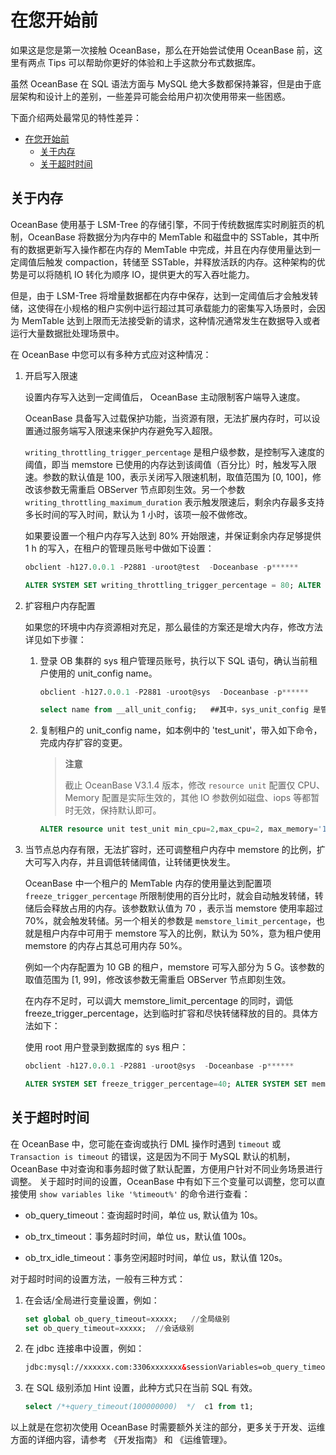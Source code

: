 # 在您开始前

如果这是您是第一次接触 OceanBase，那么在开始尝试使用 OceanBase 前，这里有两点 Tips 可以帮助你更好的体验和上手这款分布式数据库。

虽然 OceanBase 在 SQL 语法方面与 MySQL 绝大多数都保持兼容，但是由于底层架构和设计上的差别，一些差异可能会给用户初次使用带来一些困惑。

下面介绍两处最常见的特性差异：

- [在您开始前](#在您开始前)
  - [关于内存](#关于内存)
  - [关于超时时间](#关于超时时间)

## 关于内存

OceanBase 使用基于 LSM-Tree 的存储引擎，不同于传统数据库实时刷脏页的机制，OceanBase 将数据分为内存中的 MemTable 和磁盘中的 SSTable，其中所有的数据更新写入操作都在内存的 MemTable 中完成，并且在内存使用量达到一定阈值后触发 compaction，转储至 SSTable，并释放活跃的内存。这种架构的优势是可以将随机 IO 转化为顺序 IO，提供更大的写入吞吐能力。

但是，由于 LSM-Tree 将增量数据都在内存中保存，达到一定阈值后才会触发转储，这使得在小规格的租户实例中运行超过其可承载能力的密集写入场景时，会因为 MemTable 达到上限而无法接受新的请求，这种情况通常发生在数据导入或者运行大量数据批处理场景中。

在 OceanBase 中您可以有多种方式应对这种情况：

1. 开启写入限速

   设置内存写入达到一定阈值后， OceanBase 主动限制客户端导入速度。

   OceanBase 具备写入过载保护功能，当资源有限，无法扩展内存时，可以设置通过服务端写入限速来保护内存避免写入超限。

   `writing_throttling_trigger_percentage` 是租户级参数，是控制写入速度的阈值，即当 memstore 已使用的内存达到该阈值（百分比）时，触发写入限速。参数的默认值是 100，表示关闭写入限速机制，取值范围为 [0, 100]，修改该参数无需重启 OBServer 节点即刻生效。另一个参数 `writing_throttling_maximum_duration` 表示触发限速后，剩余内存最多支持多长时间的写入时间，默认为 1 小时，该项一般不做修改。

   如果要设置一个租户内存写入达到 80% 开始限速，并保证剩余内存足够提供 1 h 的写入，在租户的管理员账号中做如下设置：

   ```sql
   obclient -h127.0.0.1 -P2881 -uroot@test  -Doceanbase -p******

   ALTER SYSTEM SET writing_throttling_trigger_percentage = 80; ALTER SYSTEM SET writing_throttling_maximum_duration = '1h';
   ```

2. 扩容租户内存配置

   如果您的环境中内存资源相对充足，那么最佳的方案还是增大内存，修改方法详见如下步骤：

   1. 登录 OB 集群的 sys 租户管理员账号，执行以下 SQL 语句，确认当前租户使用的 unit_config name。

        ```sql
        obclient -h127.0.0.1 -P2881 -uroot@sys  -Doceanbase -p******

        select name from __all_unit_config;   ##其中，sys_unit_config 是管控租户的配置，一般不做修改。本例中使用的租户 test，其 unit_config name 为 test_unit;
        ```

   2. 复制租户的 unit_config name，如本例中的 'test_unit'，带入如下命令，完成内存扩容的变更。

        >**注意**
        >
        >截止 OceanBase V3.1.4 版本，修改 `resource unit` 配置仅 CPU、Memory 配置是实际生效的，其他 IO 参数例如磁盘、iops 等都暂时无效，保持默认即可。

        ```sql
        ALTER resource unit test_unit min_cpu=2,max_cpu=2, max_memory='10G',min_memory='10G', max_disk_size='500G',max_iops=10000,min_iops=10000,max_session_num=10000; 
        ```

3. 当节点总内存有限，无法扩容时，还可调整租户内存中 memstore 的比例，扩大可写入内存，并且调低转储阈值，让转储更快发生。

   OceanBase 中一个租户的 MemTable 内存的使用量达到配置项 `freeze_trigger_percentage` 所限制使用的百分比时，就会自动触发转储，转储后会释放占用的内存。该参数默认值为 70 ，表示当 memstore 使用率超过 70%，就会触发转储。另一个相关的参数是 `memstore_limit_percentage`，也就是租户内存中可用于 memstore 写入的比例，默认为 50%，意为租户使用 memstore 的内存占其总可用内存 50%。

   例如一个内存配置为 10 GB 的租户，memstore 可写入部分为 5 G。该参数的取值范围为 [1, 99]，修改该参数无需重启 OBServer 节点即刻生效。

   在内存不足时，可以调大 memstore_limit_percentage 的同时，调低freeze_trigger_percentage，达到临时扩容和尽快转储释放的目的。具体方法如下：

   使用 root 用户登录到数据库的 sys 租户：

    ```SQL
    obclient -h127.0.0.1 -P2881 -uroot@sys  -Doceanbase -p******

    ALTER SYSTEM SET freeze_trigger_percentage=40; ALTER SYSTEM SET memstore_limit_percentage=70;
    ```

## 关于超时时间

在 OceanBase 中，您可能在查询或执行 DML 操作时遇到 `timeout` 或 `Transaction is timeout` 的错误，这是因为不同于 MySQL 默认的机制，OceanBase 中对查询和事务超时做了默认配置，方便用户针对不同业务场景进行调整。
关于超时时间的设置，OceanBase 中有如下三个变量可以调整，您可以直接使用 `show variables like '%timeout%'` 的命令进行查看：

* ob_query_timeout：查询超时时间，单位 us, 默认值为 10s。

* ob_trx_timeout：事务超时时间，单位 us，默认值 100s。

* ob_trx_idle_timeout：事务空闲超时时间，单位 us，默认值 120s。

对于超时时间的设置方法，一般有三种方式：

1. 在会话/全局进行变量设置，例如：

    ```sql
    set global ob_query_timeout=xxxxx;   //全局级别
    set ob_query_timeout=xxxxx;  //会话级别
    ```

2. 在 jdbc 连接串中设置，例如：

    ```html
    jdbc:mysql://xxxxxx.com:3306xxxxxxx&sessionVariables=ob_query_timeout=60000000000,ob_trx_timeout=60000000000&xxxx
    ```

3. 在 SQL 级别添加 Hint 设置，此种方式只在当前 SQL 有效。

    ```sql
    select /*+query_timeout(100000000)  */  c1 from t1; 
    ```

以上就是在您初次使用 OceanBase 时需要额外关注的部分，更多关于开发、运维方面的详细内容，请参考 《开发指南》 和 《运维管理》。
